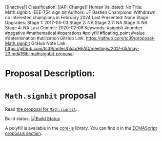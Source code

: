 [[Inactive]]
Classification: [[API Change]]
Human Validated: No
Title: Math.signbit: IEEE-754 sign bit
Authors: JF Bastien
Champions: Withdrawn: no interested champions in February 2024
Last Presented: None
Stage Upgrades: 
Stage 1: 2017-05-03
Stage 2: NA
Stage 2.7: NA
Stage 3: NA
Stage 4: NA
Last Commit: 2020-02-06
Keywords: #signbit #number #negative #mathematical #operations #polyfill #floating_point #value #determination #utilization
GitHub Link: https://github.com/tc39/proposal-Math.signbit
GitHub Note Link: https://github.com/tc39/notes/blob/HEAD/meetings/2017-05/may-23.md#16ib-mathsignbit-proposal

# Proposal Description:
# `Math.signbit` proposal

Read [the proposal for `Math.signbit`](https://tc39.github.io/proposal-Math.signbit/Math.signbit.html).

Build status: [![Build Status](https://travis-ci.org/tc39/proposal-Math.signbit.svg?branch=master)](https://travis-ci.org/tc39/proposal-Math.signbit)

A polyfill is available in the [core-js](https://github.com/zloirock/core-js) library. You can find it in the [ECMAScript proposals section](https://github.com/zloirock/core-js#mathsignbit).
